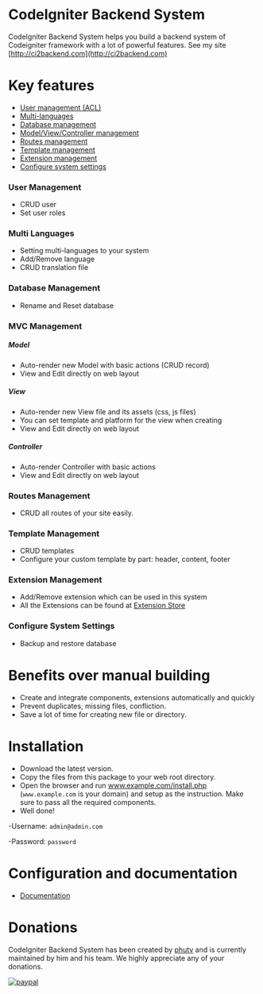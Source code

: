 # CodeIgniter Backend System

CodeIgniter Backend System helps you build a backend system of Codeigniter framework with a lot of powerful features. See my site [http://ci2backend.com](http://ci2backend.com)

# Key features
- [User management (ACL)](#user-management)
- [Multi-languages](#multi-languages)
- [Database management](#database-management)
- [Model/View/Controller management](#mvc-management)
- [Routes management](#routes-management)
- [Template management](#template-management)
- [Extension management](#extension-management)
- [Configure system settings](#configure-system-settings)

### User Management
- CRUD user 
- Set user roles

### Multi Languages
- Setting multi-languages to your system
- Add/Remove language
- CRUD translation file

### Database Management
- Rename and Reset database

### MVC Management

##### Model
- Auto-render new Model with basic actions (CRUD record)
- View and Edit directly on web layout

##### View
- Auto-render new View file and its assets (css, js files)
- You can set template and platform for the view when creating
- View and Edit directly on web layout

##### Controller
- Auto-render Controller with basic actions
- View and Edit directly on web layout

### Routes Management
- CRUD all routes of your site easily.

### Template Management
- CRUD templates
- Configure your custom template by part: header, content, footer  

### Extension Management
- Add/Remove extension which can be used in this system
- All the Extensions can be found at [Extension Store](http://www.ci2backend.com/)

### Configure System Settings
- Backup and restore database

# Benefits over manual building
- Create and integrate components, extensions automatically and quickly
- Prevent duplicates, missing files, confliction.
- Save a lot of time for creating new file or directory.

# Installation

- Download the latest version.
- Copy the files from this package to your web root directory.
- Open the browser and run www.example.com/install.php (`www.example.com` is your domain) and setup as the instruction. Make sure to pass all the required components.
- Well done!

-Username: `admin@admin.com`

-Password: `password`

# Configuration and documentation
- [Documentation](http://ci2backend.com/setup.html)

# Donations
CodeIgniter Backend System has been created by [phutv](https://plus.google.com/+vanphuTruong) and is currently maintained by him and his team. We highly appreciate any of your donations.

[![paypal](https://www.paypalobjects.com/en_US/i/btn/btn_donateCC_LG.gif)](https://www.paypal.com/cgi-bin/webscr?cmd=_s-xclick&hosted_button_id=FLHJAF2ECGXGQ)